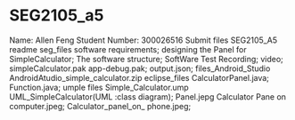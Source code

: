 # SEG2105_a5
Name: Allen Feng
Student Number: 300026516
Submit files
SEG2105_A5
readme
seg_files
software requirements;
designing the Panel for SimpleCalculator;
The software structure;
SoftWare Test Recording;
video;
simpleCalculator.pak
app-debug.pak;
output.json;
files_Android_Studio
AndroidAtudio_simple_calculator.zip
eclipse_files
CalculatorPanel.java;
Function.java;
umple files
Simple_Calculator.ump
UML_SimpleCalculator(UML :class diagram);
Panel.jepg
Calculator Pane on computer.jpeg;
Calculator_panel_on_ phone.jpeg;

